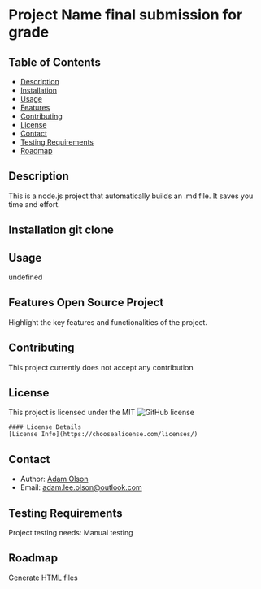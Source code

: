 
# Project Name final submission for grade


## Table of Contents
- [Description](#description)
- [Installation](#installation)
- [Usage](#usage)
- [Features](#features)
- [Contributing](#contributing)
- [License](#license)
- [Contact](#contact)
- [Testing Requirements](#testing-requirements)
- [Roadmap](#roadmap)
    
## Description
   

This is a node.js project that automatically builds an .md file. It saves you time and effort. 

    
## Installation  git clone 
    
## Usage
    

undefined 


## Features Open Source Project
    
Highlight the key features and functionalities of the project.
    
## Contributing
This project currently does not accept any contribution
    
## License
    
This project is licensed under the MIT
![GitHub license](https://img.shields.io/badge/license-MIT-blue.svg)

    #### License Details
    [License Info](https://choosealicense.com/licenses/)
    
## Contact
    
- Author: [Adam Olson](https://github.com/adamolson11)
- Email: adam.lee.olson@outlook.com 
    
    
## Testing Requirements
   
Project testing needs:  Manual testing
    

    
## Roadmap 
Generate HTML files
    
